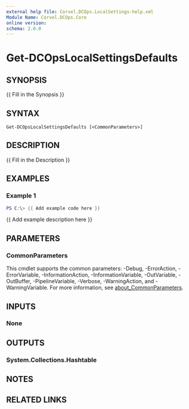 ```yaml
---
external help file: Corvel.DCOps.LocalSettings-help.xml
Module Name: Corvel.DCOps.Core
online version:
schema: 2.0.0
---
```


# Get-DCOpsLocalSettingsDefaults

## SYNOPSIS
{{ Fill in the Synopsis }}

## SYNTAX

```
Get-DCOpsLocalSettingsDefaults [<CommonParameters>]
```

## DESCRIPTION
{{ Fill in the Description }}

## EXAMPLES

### Example 1
```powershell
PS C:\> {{ Add example code here }}
```

{{ Add example description here }}

## PARAMETERS

### CommonParameters
This cmdlet supports the common parameters: -Debug, -ErrorAction, -ErrorVariable, -InformationAction, -InformationVariable, -OutVariable, -OutBuffer, -PipelineVariable, -Verbose, -WarningAction, and -WarningVariable. For more information, see [about_CommonParameters](http://go.microsoft.com/fwlink/?LinkID=113216).

## INPUTS

### None

## OUTPUTS

### System.Collections.Hashtable

## NOTES

## RELATED LINKS

